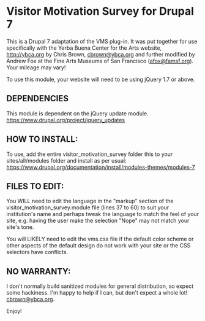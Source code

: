 # Visitor Motivation Survey for Drupal 7

This is a Drupal 7 adaptation of the VMS plug-in. It was put together for use specifically with the Yerba Buena Center for the Arts website, http://ybca.org by Chris Brown,
cbrown@ybca.org  and further modified by Andrew Fox at the Fine Arts Museums of San Francisco (afox@famsf.org). Your mileage may vary!

To use this module, your website will need to be using jQuery 1.7 or above.

## DEPENDENCIES

This module is dependent on the jQuery update module. https://www.drupal.org/project/jquery_updates

## HOW TO INSTALL:

To use, add the entire visitor_motivation_survey folder this to your sites/all/modules folder and install as per usual: https://www.drupal.org/documentation/install/modules-themes/modules-7

## FILES TO EDIT:

You WILL need to edit the language in the "markup" section of the visitor_motivation_survey.module file (lines 37 to 60) to suit your institution's name and perhaps tweak the language to match the feel of your site, e.g. having the user make the selection "Nope" may not match your site's tone.

You will LIKELY need to edit the vms.css file if the default color scheme or other aspects of the default design do not work with your site or the CSS selectors have conflicts.

## NO WARRANTY:

I don't normally build sanitized modules for general distribution, so expect some hackiness. I'm happy to help if I can, but don't expect a whole lot! cbrown@ybca.org.

Enjoy!

